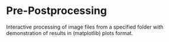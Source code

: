 # Pre-Postprocessing
Interactive processing of image files from a specified folder  with demonstration of results in (matplotlib) plots format.
